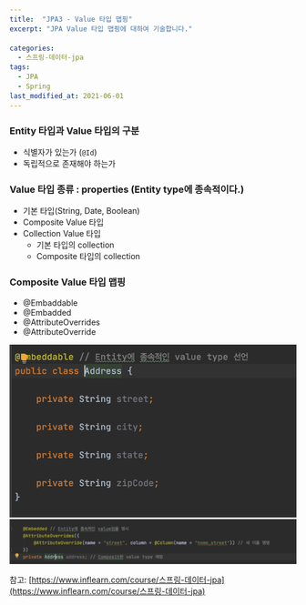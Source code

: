 ```yaml
---
title:  "JPA3 - Value 타입 맵핑"
excerpt: "JPA Value 타입 맵핑에 대하여 기술합니다."

categories:
  - 스프링-데이터-jpa
tags:
  - JPA
  - Spring
last_modified_at: 2021-06-01
---
```

 
### Entity 타입과 Value 타입의 구분
* 식별자가 있는가 (`@Id`) 
* 독립적으로 존재해야 하는가

### Value 타입 종류 : properties (Entity type에 종속적이다.)
* 기본 타입(String, Date, Boolean)
* Composite Value 타입
* Collection Value 타입
  * 기본 타입의 collection
  * Composite 타입의 collection

### Composite Value 타입 맵핑
* @Embaddable
* @Embadded
* @AttributeOverrides
* @AttributeOverride

![1](/assets/images/Embaddable.png)
![1](/assets/images/Embadded.png)


  참고: [https://www.inflearn.com/course/스프링-데이터-jpa](https://www.inflearn.com/course/스프링-데이터-jpa)